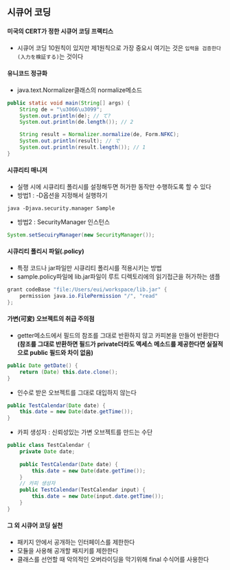 ## 시큐어 코딩
#### 미국의 CERT가 정한 시큐어 코딩 프랙티스
- 시큐어 코딩 10원칙이 있지만 제1원칙으로 가장 중요시 여기는 것은 `입력을 검증한다(入力を検証する)`는 것이다
#### 유니코드 정규화
- java.text.Normalizer클래스의 normalize메소드
```java
public static void main(String[] args) {
    String de = "\u3066\u3099";
    System.out.println(de); // て?
    System.out.println(de.length()); // 2

    String result = Normalizer.normalize(de, Form.NFKC);
    System.out.println(result); // で
    System.out.println(result.length()); // 1
}
```
#### 시큐리티 매니저
- 실행 시에 시큐리티 폴리시를 설정해두면 허가한 동작만 수행하도록 할 수 있다
- 방법1 : -D옵션을 지정해서 실행하기
```shell
java -Djava.security.manager Sample
```
- 방법2 : SecurityManager 인스턴스
```java
System.setSecuiryManager(new SecurityManager());
```
#### 시큐리티 폴리시 파일(.policy)
- 특정 코드나 jar파일만 시큐리티 폴리시를 적용시키는 방법
- sample.policy파일에 lib.jar파일이 루트 디렉토리에의 읽기접근을 허가하는 샘플
```java
grant codeBase "file:/Users/eui/workspace/lib.jar" {
    permission java.io.FilePermission "/", "read"
};
```
#### 가변(可変) 오브젝트의 취급 주의점
- getter메소드에서 필드의 참조를 그대로 반환하지 않고 카피본을 만들어 반환한다 **(참조를 그대로 반환하면 필드가 private더라도 액세스 메소드를 제공한다면 실질적으로 public 필드와 차이 없음)**
```java
public Date getDate() {
    return (Date) this.date.clone();
}
```
- 인수로 받은 오브젝트를 그대로 대입하지 않는다
```java
public TestCalendar(Date date) {
    this.date = new Date(date.getTime());
}
```
- 카피 생성자 : 신뢰성있는 가변 오브젝트를 만드는 수단
```java
public class TestCalendar {
    private Date date;
    
    public TestCalendar(Date date) {
        this.date = new Date(date.getTime());
    }
    // 카피 생성자
    public TestCalendar(TestCalendar input) {
        this.date = new Date(input.date.getTime());
    }
}
```
#### 그 외 시큐어 코딩 실천
- 패키지 안에서 공개하는 인터페이스를 제한한다
- 모듈을 사용해 공개할 패지키를 제한한다
- 클래스를 선언할 때 악의적인 오버라이딩을 막기위해 final 수식어를 사용한다
